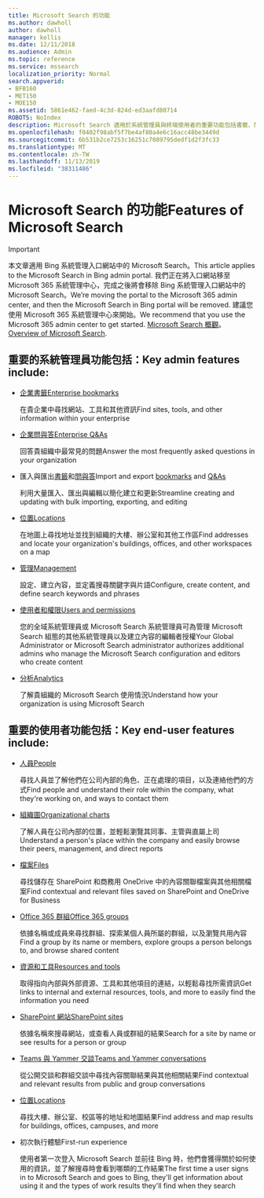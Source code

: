 ```yaml
---
title: Microsoft Search 的功能
ms.author: dawholl
author: dawholl
manager: kellis
ms.date: 12/11/2018
ms.audience: Admin
ms.topic: reference
ms.service: mssearch
localization_priority: Normal
search.appverid:
- BFB160
- MET150
- MOE150
ms.assetid: 5861e462-faed-4c3d-824d-ed3aafd80714
ROBOTS: NoIndex
description: Microsoft Search 適用於系統管理員與終端使用者的重要功能包括書籤、問與答，以及管理與資料深入解析
ms.openlocfilehash: f0402f98abf5f7be4af80a4e6c16acc48be3449d
ms.sourcegitcommit: 6b531b2ce7253c16251c7089795dedf1d2f3fc33
ms.translationtype: MT
ms.contentlocale: zh-TW
ms.lasthandoff: 11/13/2019
ms.locfileid: "38311486"
---
```

# <a name="features-of-microsoft-search"></a><span data-ttu-id="cad4f-103">Microsoft Search 的功能</span><span class="sxs-lookup"><span data-stu-id="cad4f-103">Features of Microsoft Search</span></span>

> [!IMPORTANT]
> <span data-ttu-id="cad4f-104">本文章適用 Bing 系統管理入口網站中的 Microsoft Search。</span><span class="sxs-lookup"><span data-stu-id="cad4f-104">This article applies to the Microsoft Search in Bing admin portal.</span></span> <span data-ttu-id="cad4f-105">我們正在將入口網站移至 Microsoft 365 系統管理中心，完成之後將會移除 Bing 系統管理入口網站中的 Microsoft Search。</span><span class="sxs-lookup"><span data-stu-id="cad4f-105">We’re moving the portal to the Microsoft 365 admin center, and then the Microsoft Search in Bing portal will be removed.</span></span> <span data-ttu-id="cad4f-106">建議您使用 Microsoft 365 系統管理中心來開始。</span><span class="sxs-lookup"><span data-stu-id="cad4f-106">We recommend that you use the Microsoft 365 admin center to get started.</span></span> <span data-ttu-id="cad4f-107">[Microsoft Search 概觀](overview-microsoft-search.md)。</span><span class="sxs-lookup"><span data-stu-id="cad4f-107">[Overview of Microsoft Search](overview-microsoft-search.md).</span></span>

## <a name="key-admin-features-include"></a><span data-ttu-id="cad4f-108">重要的系統管理員功能包括：</span><span class="sxs-lookup"><span data-stu-id="cad4f-108">Key admin features include:</span></span>

- [<span data-ttu-id="cad4f-109">企業書籤</span><span class="sxs-lookup"><span data-stu-id="cad4f-109">Enterprise bookmarks</span></span>](create-and-manage-bookmarks.md)
    
    <span data-ttu-id="cad4f-110">在貴企業中尋找網站、工具和其他資訊</span><span class="sxs-lookup"><span data-stu-id="cad4f-110">Find sites, tools, and other information within your enterprise</span></span>
    
- [<span data-ttu-id="cad4f-111">企業問與答</span><span class="sxs-lookup"><span data-stu-id="cad4f-111">Enterprise Q&As</span></span>](create-and-manage-qas.md)
    
    <span data-ttu-id="cad4f-112">回答貴組織中最常見的問題</span><span class="sxs-lookup"><span data-stu-id="cad4f-112">Answer the most frequently asked questions in your organization</span></span>
    
- <span data-ttu-id="cad4f-113">匯入與匯出[書籤](bulk-create-bookmarks.md)和[問與答](bulk-create-qas.md)</span><span class="sxs-lookup"><span data-stu-id="cad4f-113">Import and export [bookmarks](bulk-create-bookmarks.md) and [Q&As](bulk-create-qas.md)</span></span>
    
    <span data-ttu-id="cad4f-114">利用大量匯入、匯出與編輯以簡化建立和更新</span><span class="sxs-lookup"><span data-stu-id="cad4f-114">Streamline creating and updating with bulk importing, exporting, and editing</span></span>

- [<span data-ttu-id="cad4f-115">位置</span><span class="sxs-lookup"><span data-stu-id="cad4f-115">Locations</span></span>](locations.md)
    
    <span data-ttu-id="cad4f-116">在地圖上尋找地址並找到組織的大樓、辦公室和其他工作區</span><span class="sxs-lookup"><span data-stu-id="cad4f-116">Find addresses and locate your organization's buildings, offices, and other workspaces on a map</span></span>
    
- [<span data-ttu-id="cad4f-117">管理</span><span class="sxs-lookup"><span data-stu-id="cad4f-117">Management</span></span>](set-up-microsoft-search.md)
    
    <span data-ttu-id="cad4f-118">設定、建立內容，並定義搜尋關鍵字與片語</span><span class="sxs-lookup"><span data-stu-id="cad4f-118">Configure, create content, and define search keywords and phrases</span></span>
    
- [<span data-ttu-id="cad4f-119">使用者和權限</span><span class="sxs-lookup"><span data-stu-id="cad4f-119">Users and permissions</span></span>](add-users.md)
    
    <span data-ttu-id="cad4f-120">您的全域系統管理員或 Microsoft Search 系統管理員可為管理 Microsoft Search 組態的其他系統管理員以及建立內容的編輯者授權</span><span class="sxs-lookup"><span data-stu-id="cad4f-120">Your Global Administrator or Microsoft Search administrator authorizes additional admins who manage the Microsoft Search configuration and editors who create content</span></span>
    
- [<span data-ttu-id="cad4f-121">分析</span><span class="sxs-lookup"><span data-stu-id="cad4f-121">Analytics </span></span>](get-insights.md) 
    
    <span data-ttu-id="cad4f-122">了解貴組織的 Microsoft Search 使用情況</span><span class="sxs-lookup"><span data-stu-id="cad4f-122">Understand how your organization is using Microsoft Search</span></span> 
    
## <a name="key-end-user-features-include"></a><span data-ttu-id="cad4f-123">重要的使用者功能包括：</span><span class="sxs-lookup"><span data-stu-id="cad4f-123">Key end-user features include:</span></span>

- [<span data-ttu-id="cad4f-124">人員</span><span class="sxs-lookup"><span data-stu-id="cad4f-124">People</span></span>](use/find-people-and-groups.md)
    
    <span data-ttu-id="cad4f-125">尋找人員並了解他們在公司內部的角色、正在處理的項目，以及連絡他們的方式</span><span class="sxs-lookup"><span data-stu-id="cad4f-125">Find people and understand their role within the company, what they're working on, and ways to contact them</span></span>
    
- [<span data-ttu-id="cad4f-126">組織圖</span><span class="sxs-lookup"><span data-stu-id="cad4f-126">Organizational charts</span></span>](use/find-people-and-groups.md)
    
    <span data-ttu-id="cad4f-127">了解人員在公司內部的位置，並輕鬆瀏覽其同事、主管與直屬上司</span><span class="sxs-lookup"><span data-stu-id="cad4f-127">Understand a person's place within the company and easily browse their peers, management, and direct reports</span></span>
    
- [<span data-ttu-id="cad4f-128">檔案</span><span class="sxs-lookup"><span data-stu-id="cad4f-128">Files</span></span>](use/find-files.md)
    
    <span data-ttu-id="cad4f-129">尋找儲存在 SharePoint 和商務用 OneDrive 中的內容關聯檔案與其他相關檔案</span><span class="sxs-lookup"><span data-stu-id="cad4f-129">Find contextual and relevant files saved on SharePoint and OneDrive for Business</span></span>
    
- [<span data-ttu-id="cad4f-130">Office 365 群組</span><span class="sxs-lookup"><span data-stu-id="cad4f-130">Office 365 groups</span></span>](use/find-people-and-groups.md)
    
    <span data-ttu-id="cad4f-131">依據名稱或成員來尋找群組、探索某個人員所屬的群組，以及瀏覽共用內容</span><span class="sxs-lookup"><span data-stu-id="cad4f-131">Find a group by its name or members, explore groups a person belongs to, and browse shared content</span></span>
    
- [<span data-ttu-id="cad4f-132">資源和工具</span><span class="sxs-lookup"><span data-stu-id="cad4f-132">Resources and tools</span></span>](use/find-resources-tools-and-more.md)
    
    <span data-ttu-id="cad4f-133">取得指向內部與外部資源、工具和其他項目的連結，以輕鬆尋找所需資訊</span><span class="sxs-lookup"><span data-stu-id="cad4f-133">Get links to internal and external resources, tools, and more to easily find the information you need</span></span>
    
- [<span data-ttu-id="cad4f-134">SharePoint 網站</span><span class="sxs-lookup"><span data-stu-id="cad4f-134">SharePoint sites</span></span>](use/find-sharepoint-sites.md)
    
    <span data-ttu-id="cad4f-135">依據名稱來搜尋網站，或查看人員或群組的結果</span><span class="sxs-lookup"><span data-stu-id="cad4f-135">Search for a site by name or see results for a person or group</span></span>
    
- [<span data-ttu-id="cad4f-136">Teams 與 Yammer 交談</span><span class="sxs-lookup"><span data-stu-id="cad4f-136">Teams and Yammer conversations</span></span>](use/find-conversations.md)
    
    <span data-ttu-id="cad4f-137">從公開交談和群組交談中尋找內容關聯結果與其他相關結果</span><span class="sxs-lookup"><span data-stu-id="cad4f-137">Find contextual and relevant results from public and group conversations</span></span>

- [<span data-ttu-id="cad4f-138">位置</span><span class="sxs-lookup"><span data-stu-id="cad4f-138">Locations</span></span>](use/find-locations.md)
    
    <span data-ttu-id="cad4f-139">尋找大樓、辦公室、校區等的地址和地圖結果</span><span class="sxs-lookup"><span data-stu-id="cad4f-139">Find address and map results for buildings, offices, campuses, and more</span></span>
    
- <span data-ttu-id="cad4f-140">初次執行體驗</span><span class="sxs-lookup"><span data-stu-id="cad4f-140">First-run experience</span></span>
    
    <span data-ttu-id="cad4f-141">使用者第一次登入 Microsoft Search 並前往 Bing 時，他們會獲得關於如何使用的資訊，並了解搜尋時會看到哪類的工作結果</span><span class="sxs-lookup"><span data-stu-id="cad4f-141">The first time a user signs in to Microsoft Search and goes to Bing, they'll get information about using it and the types of work results they'll find when they search</span></span>